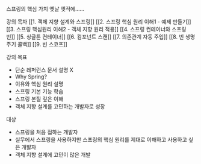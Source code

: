 스프링의 핵심 가치
옛날 옛적에......

강의 목차
 [[1. 객체 지향 설계와 스프링]]
 [[2. 스프링 핵심 원리 이해1 - 예제 만들기]]
 [[3. 스프링 핵심원리 이해2 - 객체 지향 원리 적용]]
 [[4. 스프링 컨테이너와 스프링 빈]]
[[5. 싱글톤 컨테이너]]
[[6. 컴포넌트 스캔]]
[[7. 의존관계 자동 주입]]
[[8. 빈 생명주기 콜백]]
[[9. 빈 스코프]]

강의 목표
- 단순 레퍼런스 문서 설명 X
- Why Spring?
- 이유와 핵심 원리 설명
- 스프링 기본 기능 학습
- 스프링 본질 깊은 이해
- 객체 지향 설계를 고민하는 개발자로 성장

대상
- 스프링을 처음 접하는 개발자
- 실무에서 스프링을 사용하지만 스프링의 핵심 원리를 제대로 이해하고 사용하고 싶은 개발자
- 객체 지향 설계에 고민이 많은 개발

